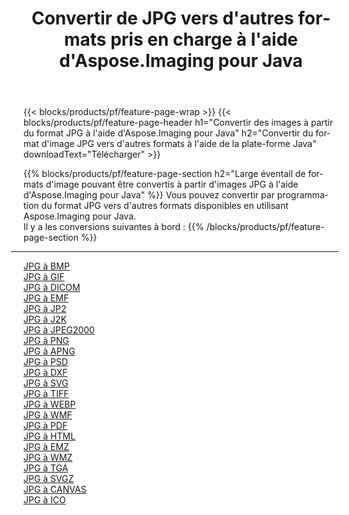 ﻿---
title: Convertir de JPG vers d'autres formats pris en charge à l'aide d'Aspose.Imaging pour Java 
weight: 3920
url: /fr/java/conversion/from/jpg 
lang: fr
langdirlevel: 2
locales: zh-hans,ja,it,ru,de,es,fr,nl,id,lt,pl,pt,vi,tr,ko,zh-hant,ar,hi,th,sv,cs,uk,he
description: Aspose.Imaging peut facilement convertir de JPG vers d'autres formats à l'aide de la plate-forme Java
---

{{< blocks/products/pf/feature-page-wrap >}}
{{< blocks/products/pf/feature-page-header h1="Convertir des images à partir du format JPG à l'aide d'Aspose.Imaging pour Java" h2="Convertir du format d'image JPG vers d'autres formats à l'aide de la plate-forme Java" downloadText="Télécharger" >}}


{{% blocks/products/pf/feature-page-section  h2="Large éventail de formats d'image pouvant être convertis à partir d'images JPG à l'aide d'Aspose.Imaging pour Java" %}}
Vous pouvez convertir par programmation du format JPG vers d'autres formats disponibles en utilisant
Aspose.Imaging pour Java.
<br/>
Il y a les conversions suivantes à bord :
{{% /blocks/products/pf/feature-page-section %}}
<div class="container-fluid productfamilypage bg-gray">
    <div class="convertypes bg-gray agp-content section">
        <div class="container">
		<hr style="margin-left:-20px;"/>
		<div class="row other-converters">
		    <div class='col-md-2 other-converter remove-lp remove-rp'><a href="/imaging/fr/java/conversion/jpg-to-bmp" >JPG à BMP</a></div><div class='col-md-2 other-converter remove-lp remove-rp'><a href="/imaging/fr/java/conversion/jpg-to-gif" >JPG à GIF</a></div><div class='col-md-2 other-converter remove-lp remove-rp'><a href="/imaging/fr/java/conversion/jpg-to-dicom" >JPG à DICOM</a></div><div class='col-md-2 other-converter remove-lp remove-rp'><a href="/imaging/fr/java/conversion/jpg-to-emf" >JPG à EMF</a></div><div class='col-md-2 other-converter remove-lp remove-rp'><a href="/imaging/fr/java/conversion/jpg-to-jp2" >JPG à JP2</a></div><div class='col-md-2 other-converter remove-lp remove-rp'><a href="/imaging/fr/java/conversion/jpg-to-j2k" >JPG à J2K</a></div><div class='col-md-2 other-converter remove-lp remove-rp'><a href="/imaging/fr/java/conversion/jpg-to-jpeg2000" >JPG à JPEG2000</a></div><div class='col-md-2 other-converter remove-lp remove-rp'><a href="/imaging/fr/java/conversion/jpg-to-png" >JPG à PNG</a></div><div class='col-md-2 other-converter remove-lp remove-rp'><a href="/imaging/fr/java/conversion/jpg-to-apng" >JPG à APNG</a></div><div class='col-md-2 other-converter remove-lp remove-rp'><a href="/imaging/fr/java/conversion/jpg-to-psd" >JPG à PSD</a></div><div class='col-md-2 other-converter remove-lp remove-rp'><a href="/imaging/fr/java/conversion/jpg-to-dxf" >JPG à DXF</a></div><div class='col-md-2 other-converter remove-lp remove-rp'><a href="/imaging/fr/java/conversion/jpg-to-svg" >JPG à SVG</a></div><div class='col-md-2 other-converter remove-lp remove-rp'><a href="/imaging/fr/java/conversion/jpg-to-tiff" >JPG à TIFF</a></div><div class='col-md-2 other-converter remove-lp remove-rp'><a href="/imaging/fr/java/conversion/jpg-to-webp" >JPG à WEBP</a></div><div class='col-md-2 other-converter remove-lp remove-rp'><a href="/imaging/fr/java/conversion/jpg-to-wmf" >JPG à WMF</a></div><div class='col-md-2 other-converter remove-lp remove-rp'><a href="/imaging/fr/java/conversion/jpg-to-pdf" >JPG à PDF</a></div><div class='col-md-2 other-converter remove-lp remove-rp'><a href="/imaging/fr/java/conversion/jpg-to-html" >JPG à HTML</a></div><div class='col-md-2 other-converter remove-lp remove-rp'><a href="/imaging/fr/java/conversion/jpg-to-emz" >JPG à EMZ</a></div><div class='col-md-2 other-converter remove-lp remove-rp'><a href="/imaging/fr/java/conversion/jpg-to-wmz" >JPG à WMZ</a></div><div class='col-md-2 other-converter remove-lp remove-rp'><a href="/imaging/fr/java/conversion/jpg-to-tga" >JPG à TGA</a></div><div class='col-md-2 other-converter remove-lp remove-rp'><a href="/imaging/fr/java/conversion/jpg-to-svgz" >JPG à SVGZ</a></div><div class='col-md-2 other-converter remove-lp remove-rp'><a href="/imaging/fr/java/conversion/jpg-to-canvas" >JPG à CANVAS</a></div><div class='col-md-2 other-converter remove-lp remove-rp'><a href="/imaging/fr/java/conversion/jpg-to-ico" >JPG à ICO</a></div>
                </div>
        </div>
    </div>
</div>
<br/>

